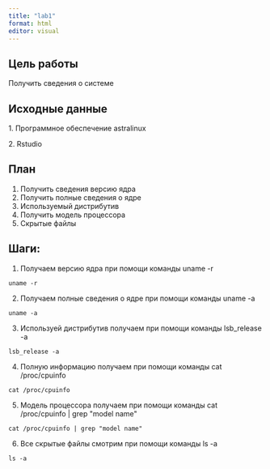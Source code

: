 ```yaml
---
title: "lab1"
format: html
editor: visual
---
```


## Цель работы

Получить сведения о системе

## Исходные данные

1\. Программное обеспечение astralinux

2\. Rstudio

## План

1.  Получить сведения версию ядра
2.  Получить полные сведения о ядре
3.  Используемый дистрибутив
4.  Получить модель процессора
5.  Скрытые файлы

## Шаги:

1.  Получаем версию ядра при помощи команды uname -r

```{bash}
uname -r
```

2.  Получаем полные сведения о ядре при помощи команды uname -a

```{bash}
uname -a
```

3.  Используей дистрибутив получаем при помощи команды lsb_release -a

```{bash}
lsb_release -a
```

4.  Полную информацию получаем при помощи команды cat /proc/cpuinfo

```{bash}
cat /proc/cpuinfo 
```

5.  Модель процессора получаем при помощи команды cat /proc/cpuinfo \| grep "model name"

```{bash}
cat /proc/cpuinfo | grep "model name"
```

6.  Все скрытые файлы смотрим при помощи команды ls -a

```{bash}
ls -a
```
